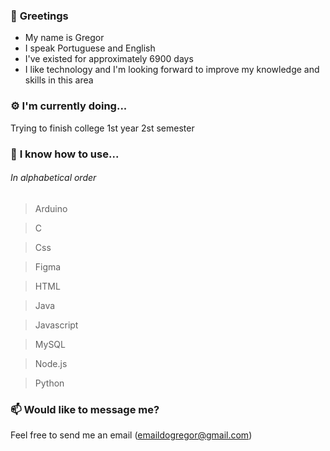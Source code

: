 ### 👋 **Greetings**
- My name is Gregor
- I speak Portuguese and English
- I've existed for approximately 6900 days
- I like technology and I'm looking forward to improve my knowledge and skills in this area

### ⚙ **I'm currently doing...**
Trying to finish college
  1st year
  2st semester

### 💾 **I know how to use...**
###### _In alphabetical order_
> Arduino

> C

> Css

> Figma

> HTML

> Java

> Javascript

> MySQL

> Node.js

> Python

### 📫 **Would like to message me?**
Feel free to send me an email (emaildogregor@gmail.com)


<!--
**GregorUmbelino/GregorUmbelino** is a ✨ _special_ ✨ repository because its `README.md` (this file) appears on your GitHub profile.

Here are some ideas to get you started:

- 🔭 I’m currently working on ...
- 🌱 I’m currently learning ...
- 👯 I’m looking to collaborate on ...
- 🤔 I’m looking for help with ...
- 💬 Ask me about ...
- 📫 How to reach me: ...
- 😄 Pronouns: ...
- ⚡ Fun fact: ...
-->
